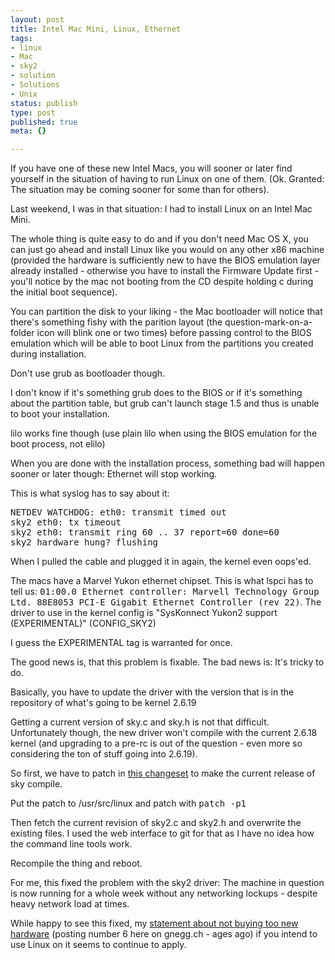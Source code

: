 ```yaml
---
layout: post
title: Intel Mac Mini, Linux, Ethernet
tags:
- linux
- Mac
- sky2
- solution
- Solutions
- Unix
status: publish
type: post
published: true
meta: {}

---
```

<p>If you have one of these new Intel Macs, you will sooner or later find yourself in the situation of having to run Linux on one of them. (Ok. Granted: The situation may be coming sooner for some than for others).</p>
<p>Last weekend, I was in that situation: I had to install Linux on an Intel Mac Mini.</p>
<p>The whole thing is quite easy to do and if you don't need Mac OS X, you can just go ahead and install Linux like you would on any other x86 machine (provided the hardware is sufficiently new to have the BIOS emulation layer already installed - otherwise you have to install the Firmware Update first - you'll notice by the mac not booting from the CD despite holding c during the initial boot sequence).</p>
<p>You can partition the disk to your liking - the Mac bootloader will notice that there's something fishy with the parition layout (the question-mark-on-a-folder icon will blink one or two times) before passing control to the BIOS emulation which will be able to boot Linux from the partitions you created during installation.</p>
<p>Don't use grub as bootloader though.</p>
<p>I don't know if it's something grub does to the BIOS or if it's something about the partition table, but grub can't launch stage 1.5 and thus is unable to boot your installation.</p>
<p>lilo works fine though (use plain lilo when using the BIOS emulation for the boot process, not elilo)</p>
<p>When you are done with the installation process, something bad will happen sooner or later though: Ethernet will stop working.</p>
<p>This is what syslog has to say about it:</p>
<pre class="ccode">NETDEV WATCHDOG: eth0: transmit timed out
sky2 eth0: tx timeout
sky2 eth0: transmit ring 60 .. 37 report=60 done=60
sky2 hardware hung? flushing</pre>
<p>When I pulled the cable and plugged it in again, the kernel even oops'ed.</p>
<p>The macs have a Marvel Yukon ethernet chipset. This is what lspci has to tell us: <tt>01:00.0 Ethernet controller: Marvell Technology Group Ltd. 88E8053 PCI-E Gigabit Ethernet Controller (rev 22)</tt>. The driver to use in the kernel config is "SysKonnect Yukon2 support (EXPERIMENTAL)" (CONFIG_SKY2)</p>
<p>I guess the EXPERIMENTAL tag is warranted for once.</p>
<p>The good news is, that this problem is fixable. The bad news is: It's tricky to do.</p>
<p>Basically, you have to update the driver with the version that is in the repository of what's going to be kernel 2.6.19</p>
<p>Getting a current version of sky.c and sky.h is  not that difficult. Unfortunately though, the new driver won't compile with the current 2.6.18 kernel (and upgrading to a pre-rc is out of the question - even more so considering the ton of stuff going into 2.6.19).</p>
<p>So first, we have to patch in <a href="http://www.kernel.org/git/?p=linux/kernel/git/torvalds/linux-2.6.git;a=commit;h=84fa7933a33f806bbbaae6775e87459b1ec584c0">this changeset</a> to make the current release of sky compile.</p>
<p>Put the patch to /usr/src/linux and patch with <tt>patch -p1</tt></p>
<p>Then fetch the current revision of sky2.c and sky2.h and overwrite the existing files. I used the web interface to git for that as I have no idea how the command line tools work.</p>
<p>Recompile the thing and reboot.</p>
<p>For me, this fixed the problem with the sky2 driver: The machine in question is now running for a whole week without any networking lockups - despite heavy network load at times.</p>
<p>While happy to see this fixed, my <a href="http://www.gnegg.ch/archives/6-Fun-with-Linux-and-new-Hardware.html">statement about not buying too new hardware</a> (posting number 6 here on gnegg.ch - ages ago) if you intend to use Linux on it seems to continue to apply.</p>
